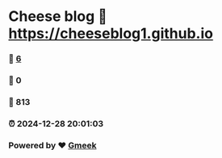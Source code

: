 # Cheese blog :link: https://cheeseblog1.github.io 
### :page_facing_up: [6](https://cheeseblog1.github.io/tag.html) 
### :speech_balloon: 0 
### :hibiscus: 813 
### :alarm_clock: 2024-12-28 20:01:03 
### Powered by :heart: [Gmeek](https://github.com/Meekdai/Gmeek)
